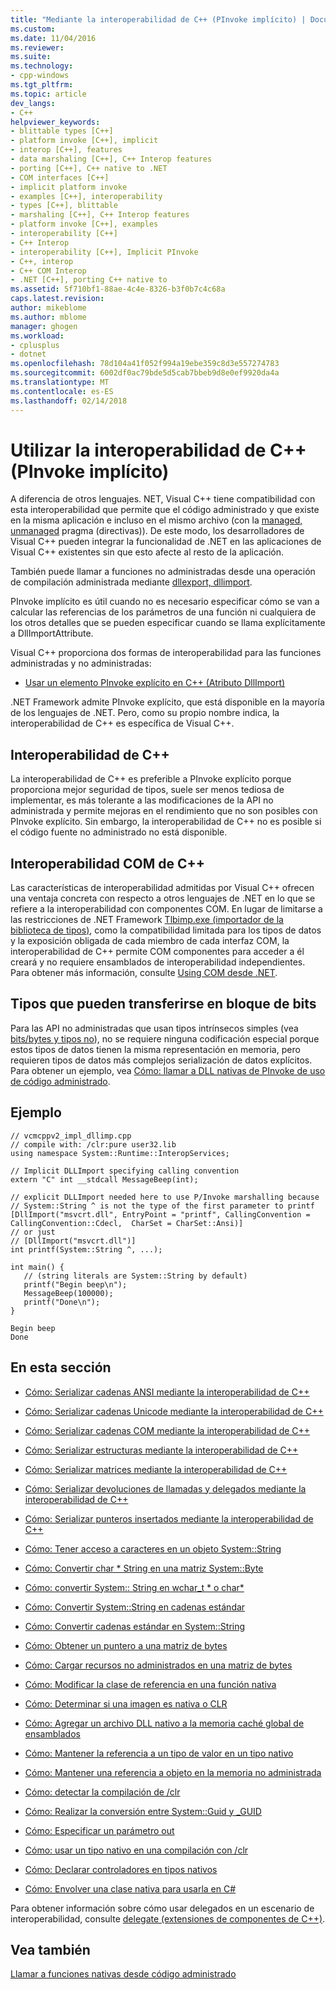 ```yaml
---
title: "Mediante la interoperabilidad de C++ (PInvoke implícito) | Documentos de Microsoft"
ms.custom: 
ms.date: 11/04/2016
ms.reviewer: 
ms.suite: 
ms.technology:
- cpp-windows
ms.tgt_pltfrm: 
ms.topic: article
dev_langs:
- C++
helpviewer_keywords:
- blittable types [C++]
- platform invoke [C++], implicit
- interop [C++], features
- data marshaling [C++], C++ Interop features
- porting [C++], C++ native to .NET
- COM interfaces [C++]
- implicit platform invoke
- examples [C++], interoperability
- types [C++], blittable
- marshaling [C++], C++ Interop features
- platform invoke [C++], examples
- interoperability [C++]
- C++ Interop
- interoperability [C++], Implicit PInvoke
- C++, interop
- C++ COM Interop
- .NET [C++], porting C++ native to
ms.assetid: 5f710bf1-88ae-4c4e-8326-b3f0b7c4c68a
caps.latest.revision: 
author: mikeblome
ms.author: mblome
manager: ghogen
ms.workload:
- cplusplus
- dotnet
ms.openlocfilehash: 78d104a41f052f994a19ebe359c8d3e557274783
ms.sourcegitcommit: 6002df0ac79bde5d5cab7bbeb9d8e0ef9920da4a
ms.translationtype: MT
ms.contentlocale: es-ES
ms.lasthandoff: 02/14/2018
---
```

# <a name="using-c-interop-implicit-pinvoke"></a>Utilizar la interoperabilidad de C++ (PInvoke implícito)
A diferencia de otros lenguajes. NET, Visual C++ tiene compatibilidad con esta interoperabilidad que permite que el código administrado y que existe en la misma aplicación e incluso en el mismo archivo (con la [managed, unmanaged](../preprocessor/managed-unmanaged.md) pragma (directivas)). De este modo, los desarrolladores de Visual C++ pueden integrar la funcionalidad de .NET en las aplicaciones de Visual C++ existentes sin que esto afecte al resto de la aplicación.  
  
 También puede llamar a funciones no administradas desde una operación de compilación administrada mediante [dllexport, dllimport](../cpp/dllexport-dllimport.md).  
  
 PInvoke implícito es útil cuando no es necesario especificar cómo se van a calcular las referencias de los parámetros de una función ni cualquiera de los otros detalles que se pueden especificar cuando se llama explícitamente a DllImportAttribute.  
  
 Visual C++ proporciona dos formas de interoperabilidad para las funciones administradas y no administradas:  
  
-   [Usar un elemento PInvoke explícito en C++ (Atributo DllImport)](../dotnet/using-explicit-pinvoke-in-cpp-dllimport-attribute.md)  
  
 .NET Framework admite PInvoke explícito, que está disponible en la mayoría de los lenguajes de .NET. Pero, como su propio nombre indica, la interoperabilidad de C++ es específica de Visual C++.  
  
## <a name="c-interop"></a>Interoperabilidad de C++  
 La interoperabilidad de C++ es preferible a PInvoke explícito porque proporciona mejor seguridad de tipos, suele ser menos tediosa de implementar, es más tolerante a las modificaciones de la API no administrada y permite mejoras en el rendimiento que no son posibles con PInvoke explícito. Sin embargo, la interoperabilidad de C++ no es posible si el código fuente no administrado no está disponible.  
  
## <a name="c-com-interop"></a>Interoperabilidad COM de C++  
 Las características de interoperabilidad admitidas por Visual C++ ofrecen una ventaja concreta con respecto a otros lenguajes de .NET en lo que se refiere a la interoperabilidad con componentes COM. En lugar de limitarse a las restricciones de .NET Framework [Tlbimp.exe (importador de la biblioteca de tipos)](/dotnet/framework/tools/tlbimp-exe-type-library-importer), como la compatibilidad limitada para los tipos de datos y la exposición obligada de cada miembro de cada interfaz COM, la interoperabilidad de C++ permite COM componentes para acceder a él creará y no requiere ensamblados de interoperabilidad independientes. Para obtener más información, consulte [Using COM desde .NET](http://msdn.microsoft.com/en-us/03976661-6278-4227-a6c1-3b3315502c15).  
  
## <a name="blittable-types"></a>Tipos que pueden transferirse en bloque de bits  
 Para las API no administradas que usan tipos intrínsecos simples (vea [bits/bytes y tipos no](http://msdn.microsoft.com/Library/d03b050e-2916-49a0-99ba-f19316e5c1b3)), no se requiere ninguna codificación especial porque estos tipos de datos tienen la misma representación en memoria, pero requieren tipos de datos más complejos serialización de datos explícitos. Para obtener un ejemplo, vea [Cómo: llamar a DLL nativas de PInvoke de uso de código administrado](../dotnet/how-to-call-native-dlls-from-managed-code-using-pinvoke.md).  
  
## <a name="example"></a>Ejemplo  
  
```  
// vcmcppv2_impl_dllimp.cpp  
// compile with: /clr:pure user32.lib  
using namespace System::Runtime::InteropServices;  
  
// Implicit DLLImport specifying calling convention  
extern "C" int __stdcall MessageBeep(int);  
  
// explicit DLLImport needed here to use P/Invoke marshalling because  
// System::String ^ is not the type of the first parameter to printf  
[DllImport("msvcrt.dll", EntryPoint = "printf", CallingConvention = CallingConvention::Cdecl,  CharSet = CharSet::Ansi)]  
// or just  
// [DllImport("msvcrt.dll")]  
int printf(System::String ^, ...);   
  
int main() {  
   // (string literals are System::String by default)  
   printf("Begin beep\n");  
   MessageBeep(100000);  
   printf("Done\n");  
}  
```  
  
```Output  
Begin beep  
Done  
```  
  
## <a name="in-this-section"></a>En esta sección  
  
-   [Cómo: Serializar cadenas ANSI mediante la interoperabilidad de C++](../dotnet/how-to-marshal-ansi-strings-using-cpp-interop.md)  
  
-   [Cómo: Serializar cadenas Unicode mediante la interoperabilidad de C++](../dotnet/how-to-marshal-unicode-strings-using-cpp-interop.md)  
  
-   [Cómo: Serializar cadenas COM mediante la interoperabilidad de C++](../dotnet/how-to-marshal-com-strings-using-cpp-interop.md)  
  
-   [Cómo: Serializar estructuras mediante la interoperabilidad de C++](../dotnet/how-to-marshal-structures-using-cpp-interop.md)  
  
-   [Cómo: Serializar matrices mediante la interoperabilidad de C++](../dotnet/how-to-marshal-arrays-using-cpp-interop.md)  
  
-   [Cómo: Serializar devoluciones de llamadas y delegados mediante la interoperabilidad de C++](../dotnet/how-to-marshal-callbacks-and-delegates-by-using-cpp-interop.md)  
  
-   [Cómo: Serializar punteros insertados mediante la interoperabilidad de C++](../dotnet/how-to-marshal-embedded-pointers-using-cpp-interop.md)  
  
-   [Cómo: Tener acceso a caracteres en un objeto System::String](../dotnet/how-to-access-characters-in-a-system-string.md)  
  
-   [Cómo: Convertir char * String en una matriz System::Byte](../dotnet/how-to-convert-char-star-string-to-system-byte-array.md)  
  
-   [Cómo: convertir System:: String en wchar_t * o char\*](../dotnet/how-to-convert-system-string-to-wchar-t-star-or-char-star.md)  
  
-   [Cómo: Convertir System::String en cadenas estándar](../dotnet/how-to-convert-system-string-to-standard-string.md)  
  
-   [Cómo: Convertir cadenas estándar en System::String](../dotnet/how-to-convert-standard-string-to-system-string.md)  
  
-   [Cómo: Obtener un puntero a una matriz de bytes](../dotnet/how-to-obtain-a-pointer-to-byte-array.md)  
  
-   [Cómo: Cargar recursos no administrados en una matriz de bytes](../dotnet/how-to-load-unmanaged-resources-into-a-byte-array.md)  
  
-   [Cómo: Modificar la clase de referencia en una función nativa](../dotnet/how-to-modify-reference-class-in-a-native-function.md)  
  
-   [Cómo: Determinar si una imagen es nativa o CLR](../dotnet/how-to-determine-if-an-image-is-native-or-clr.md)  
  
-   [Cómo: Agregar un archivo DLL nativo a la memoria caché global de ensamblados](../dotnet/how-to-add-native-dll-to-global-assembly-cache.md)  
  
-   [Cómo: Mantener la referencia a un tipo de valor en un tipo nativo](../dotnet/how-to-hold-reference-to-value-type-in-native-type.md)  
  
-   [Cómo: Mantener una referencia a objeto en la memoria no administrada](../dotnet/how-to-hold-object-reference-in-unmanaged-memory.md)  
  
-   [Cómo: detectar la compilación de /clr](../dotnet/how-to-detect-clr-compilation.md)  
  
-   [Cómo: Realizar la conversión entre System::Guid y _GUID](../dotnet/how-to-convert-between-system-guid-and-guid.md)  
  
-   [Cómo: Especificar un parámetro out](../dotnet/how-to-specify-an-out-parameter.md)  
  
-   [Cómo: usar un tipo nativo en una compilación con /clr](../dotnet/how-to-use-a-native-type-in-a-clr-compilation.md)  
  
-   [Cómo: Declarar controladores en tipos nativos](../dotnet/how-to-declare-handles-in-native-types.md)  
  
-   [Cómo: Envolver una clase nativa para usarla en C#](../dotnet/how-to-wrap-native-class-for-use-by-csharp.md)  
  
 Para obtener información sobre cómo usar delegados en un escenario de interoperabilidad, consulte [delegate (extensiones de componentes de C++)](../windows/delegate-cpp-component-extensions.md).  
  
## <a name="see-also"></a>Vea también  
 [Llamar a funciones nativas desde código administrado](../dotnet/calling-native-functions-from-managed-code.md)
